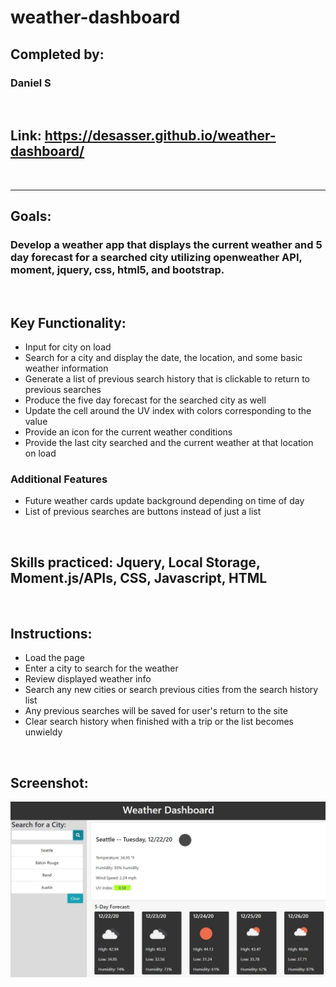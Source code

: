 # weather-dashboard
## Completed by: 
### Daniel S

<br />

## Link: https://desasser.github.io/weather-dashboard/

<br />

- - - - 

## Goals: 
### Develop a weather app that displays the current weather and 5 day forecast for a searched city utilizing openweather API, moment, jquery, css, html5, and bootstrap.

<br />

## Key Functionality:
* Input for city on load
* Search for a city and display the date, the location, and some basic weather information
* Generate a list of previous search history that is clickable to return to previous searches
* Produce the five day forecast for the searched city as well
* Update the cell around the UV index with colors corresponding to the value
* Provide an icon for the current weather conditions
* Provide the last city searched and the current weather at that location on load

### Additional Features
* Future weather cards update background depending on time of day
* List of previous searches are buttons instead of just a list

<br />

## Skills practiced: Jquery, Local Storage, Moment.js/APIs, CSS, Javascript, HTML

<br />

## Instructions:
* Load the page
* Enter a city to search for the weather
* Review displayed weather info
* Search any new cities or search previous cities from the search history list
* Any previous searches will be saved for user's return to the site
* Clear search history when finished with a trip or the list becomes unwieldy



<br />

## Screenshot: 
<img src="Weather Dashboard.JPG" alt="Weather Dashboard Landing Page">